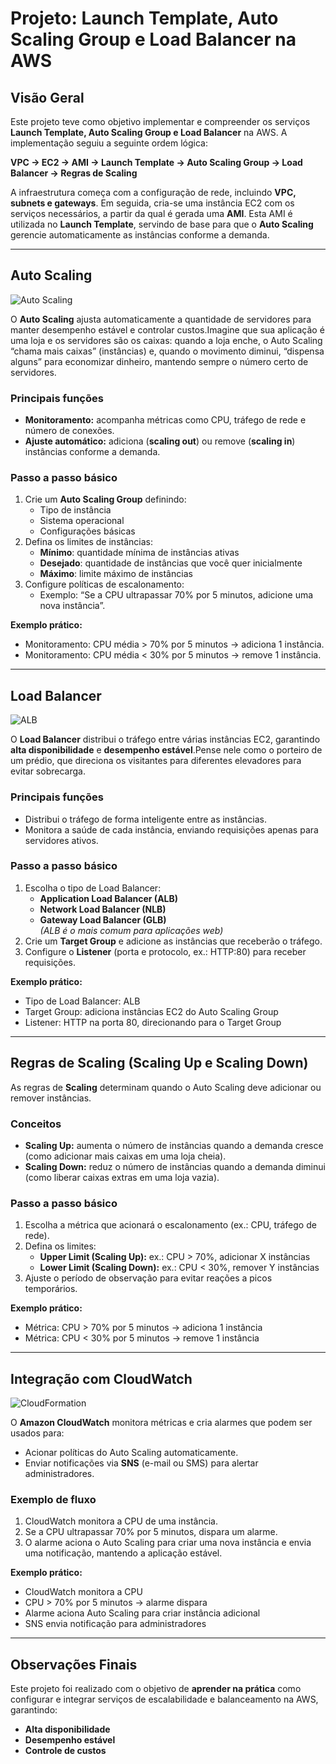 # Projeto: Launch Template, Auto Scaling Group e Load Balancer na AWS

## Visão Geral
Este projeto teve como objetivo implementar e compreender os serviços **Launch Template, Auto Scaling Group e Load Balancer** na AWS. A implementação seguiu a seguinte ordem lógica:  

**VPC → EC2 → AMI → Launch Template → Auto Scaling Group → Load Balancer → Regras de Scaling**

A infraestrutura começa com a configuração de rede, incluindo **VPC, subnets e gateways**. Em seguida, cria-se uma instância EC2 com os serviços necessários, a partir da qual é gerada uma **AMI**. Esta AMI é utilizada no **Launch Template**, servindo de base para que o **Auto Scaling** gerencie automaticamente as instâncias conforme a demanda.

---
## Auto Scaling
![Auto Scaling](https://images.openai.com/thumbnails/url/5T5Jk3icu1mSUVJSUGylr5-al1xUWVCSmqJbkpRnoJdeXJJYkpmsl5yfq5-Zm5ieWmxfaAuUsXL0S7F0Tw508S0xSI8yKcvMNUrJSzPPSUm1zA7ycXU2dUlNDs83KjLz9w0uzUsKDnd2tDBKqjLIjyr39ir1iU_xLVcrBgATrCnO)

O **Auto Scaling** ajusta automaticamente a quantidade de servidores para manter desempenho estável e controlar custos.Imagine que sua aplicação é uma loja e os servidores são os caixas: quando a loja enche, o Auto Scaling “chama mais caixas” (instâncias) e, quando o movimento diminui, “dispensa alguns” para economizar dinheiro, mantendo sempre o número certo de servidores.

### Principais funções
- **Monitoramento:** acompanha métricas como CPU, tráfego de rede e número de conexões.
- **Ajuste automático:** adiciona (**scaling out**) ou remove (**scaling in**) instâncias conforme a demanda.

### Passo a passo básico
1. Crie um **Auto Scaling Group** definindo:
   - Tipo de instância
   - Sistema operacional
   - Configurações básicas
2. Defina os limites de instâncias:
   - **Mínimo**: quantidade mínima de instâncias ativas
   - **Desejado**: quantidade de instâncias que você quer inicialmente
   - **Máximo**: limite máximo de instâncias
3. Configure políticas de escalonamento:
   - Exemplo: “Se a CPU ultrapassar 70% por 5 minutos, adicione uma nova instância”.  

**Exemplo prático:**  
- Monitoramento: CPU média > 70% por 5 minutos → adiciona 1 instância.  
- Monitoramento: CPU média < 30% por 5 minutos → remove 1 instância.

---
## Load Balancer
  ![ALB](https://images.openai.com/thumbnails/url/bJGxC3icu1mSUVJSUGylr5-al1xUWVCSmqJbkpRnoJdeXJJYkpmsl5yfq5-Zm5ieWmxfaAuUsXL0S7F0Tw4s9i1JK4xMDA40LPbzK3MzNUmpSglMM_fJzUkKy3LxKUrOdDNMjjf0zwjyjTRyiXcJMDfIzk8yTXUudVQrBgAmhCmt)
  

O **Load Balancer** distribui o tráfego entre várias instâncias EC2, garantindo **alta disponibilidade** e **desempenho estável**.Pense nele como o porteiro de um prédio, que direciona os visitantes para diferentes elevadores para evitar sobrecarga.

### Principais funções
- Distribui o tráfego de forma inteligente entre as instâncias.
- Monitora a saúde de cada instância, enviando requisições apenas para servidores ativos.

### Passo a passo básico
1. Escolha o tipo de Load Balancer:
   - **Application Load Balancer (ALB)**
   - **Network Load Balancer (NLB)**
   - **Gateway Load Balancer (GLB)**  
   *(ALB é o mais comum para aplicações web)*
2. Crie um **Target Group** e adicione as instâncias que receberão o tráfego.
3. Configure o **Listener** (porta e protocolo, ex.: HTTP:80) para receber requisições.

**Exemplo prático:**  
- Tipo de Load Balancer: ALB  
- Target Group: adiciona instâncias EC2 do Auto Scaling Group  
- Listener: HTTP na porta 80, direcionando para o Target Group

---

## Regras de Scaling (Scaling Up e Scaling Down)
As regras de **Scaling** determinam quando o Auto Scaling deve adicionar ou remover instâncias.

### Conceitos
- **Scaling Up:** aumenta o número de instâncias quando a demanda cresce (como adicionar mais caixas em uma loja cheia).  
- **Scaling Down:** reduz o número de instâncias quando a demanda diminui (como liberar caixas extras em uma loja vazia).

### Passo a passo básico
1. Escolha a métrica que acionará o escalonamento (ex.: CPU, tráfego de rede).  
2. Defina os limites:
   - **Upper Limit (Scaling Up):** ex.: CPU > 70%, adicionar X instâncias  
   - **Lower Limit (Scaling Down):** ex.: CPU < 30%, remover Y instâncias  
3. Ajuste o período de observação para evitar reações a picos temporários.

**Exemplo prático:**  
- Métrica: CPU > 70% por 5 minutos → adiciona 1 instância  
- Métrica: CPU < 30% por 5 minutos → remove 1 instância

---

## Integração com CloudWatch
![CloudFormation](https://images.openai.com/thumbnails/url/turn0image0)

O **Amazon CloudWatch** monitora métricas e cria alarmes que podem ser usados para:

- Acionar políticas do Auto Scaling automaticamente.
- Enviar notificações via **SNS** (e-mail ou SMS) para alertar administradores.

### Exemplo de fluxo
1. CloudWatch monitora a CPU de uma instância.  
2. Se a CPU ultrapassar 70% por 5 minutos, dispara um alarme.  
3. O alarme aciona o Auto Scaling para criar uma nova instância e envia uma notificação, mantendo a aplicação estável.

**Exemplo prático:**  
- CloudWatch monitora a CPU  
- CPU > 70% por 5 minutos → alarme dispara  
- Alarme aciona Auto Scaling para criar instância adicional  
- SNS envia notificação para administradores

---

## Observações Finais
Este projeto foi realizado com o objetivo de **aprender na prática** como configurar e integrar serviços de escalabilidade e balanceamento na AWS, garantindo:

- **Alta disponibilidade**  
- **Desempenho estável**  
- **Controle de custos**


